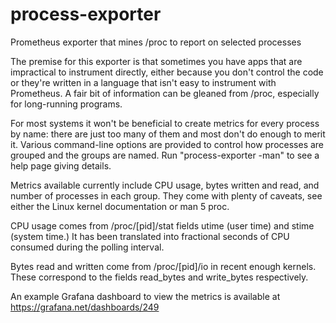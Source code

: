 # process-exporter
Prometheus exporter that mines /proc to report on selected processes 

The premise for this exporter is that sometimes you have apps that are
impractical to instrument directly, either because you don't control the code
or they're written in a language that isn't easy to instrument with Prometheus.
A fair bit of information can be gleaned from /proc, especially for
long-running programs.

For most systems it won't be beneficial to create metrics for every process by
name: there are just too many of them and most don't do enough to merit it.
Various command-line options are provided to control how processes are grouped
and the groups are named.  Run "process-exporter -man" to see a help page
giving details.

Metrics available currently include CPU usage, bytes written and read, and
number of processes in each group.  They come with plenty of caveats, see
either the Linux kernel documentation or man 5 proc.

CPU usage comes from /proc/[pid]/stat fields utime (user time) and stime (system
time.)  It has been translated into fractional seconds of CPU consumed during
the polling interval.

Bytes read and written come from /proc/[pid]/io in recent enough kernels.
These correspond to the fields read_bytes and write_bytes respectively.

An example Grafana dashboard to view the metrics is available at https://grafana.net/dashboards/249

